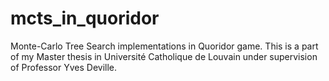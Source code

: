 mcts_in_quoridor
================

Monte-Carlo Tree Search implementations in Quoridor game. This is a part of my Master thesis in Université Catholique de Louvain under supervision of Professor Yves Deville.
